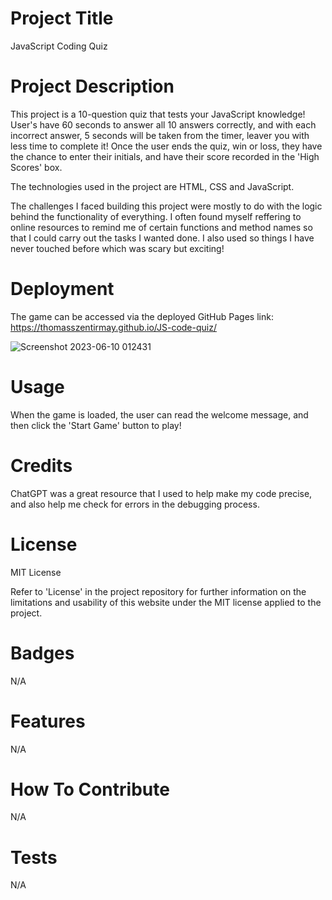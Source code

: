 # Project Title

JavaScript Coding Quiz

# Project Description

This project is a 10-question quiz that tests your JavaScript knowledge! User's have 60 seconds to answer all 10 answers correctly, and with each incorrect answer, 5 seconds will be taken from the timer, leaver you with less time to complete it! Once the user ends the quiz, win or loss, they have the chance to enter their initials, and have their score recorded in the 'High Scores' box.

The technologies used in the project are HTML, CSS and JavaScript.

The challenges I faced building this project were mostly to do with the logic behind the functionality of everything. I often found myself reffering to online resources to remind me of certain functions and method names so that I could carry out the tasks I wanted done. I also used so things I have never touched before which was scary but exciting!

# Deployment

The game can be accessed via the deployed GitHub Pages link: https://thomasszentirmay.github.io/JS-code-quiz/

![Screenshot 2023-06-10 012431](https://github.com/ThomasSzentirmay/js-password-generator/assets/132217664/375341ca-1ce1-48db-8a7d-f1d4a4753815)

# Usage

When the game is loaded, the user can read the welcome message, and then click the 'Start Game' button to play!

# Credits

ChatGPT was a great resource that I used to help make my code precise, and also help me check for errors in the debugging process.

# License

MIT License

Refer to 'License' in the project repository for further information on the limitations and usability of this website under the MIT license applied to the project.

# Badges

N/A

# Features

N/A

# How To Contribute

N/A

# Tests

N/A